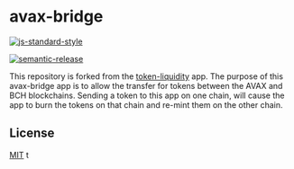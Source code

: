 # avax-bridge

[![js-standard-style](https://img.shields.io/badge/code%20style-standard-brightgreen.svg)](http://standardjs.com)

[![semantic-release](https://img.shields.io/badge/%20%20%F0%9F%93%A6%F0%9F%9A%80-semantic--release-e10079.svg)](https://github.com/semantic-release/semantic-release)

This repository is forked from the [token-liquidity](https://github.com/Permissionless-Software-Foundation/token-liquidity) app. The purpose of this avax-bridge app is to allow the transfer for tokens between the AVAX and BCH blockchains. Sending a token to this app on one chain, will cause the app to burn the tokens on that chain and re-mint them on the other chain.


## License
[MIT](./LICENSE.md)
t
